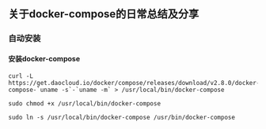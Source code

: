 ## 关于docker-compose的日常总结及分享

### 自动安装

#### 安装docker-compose

```
curl -L https://get.daocloud.io/docker/compose/releases/download/v2.8.0/docker-compose-`uname -s`-`uname -m` > /usr/local/bin/docker-compose
```

```
sudo chmod +x /usr/local/bin/docker-compose
```

```
sudo ln -s /usr/local/bin/docker-compose /usr/bin/docker-compose
```

